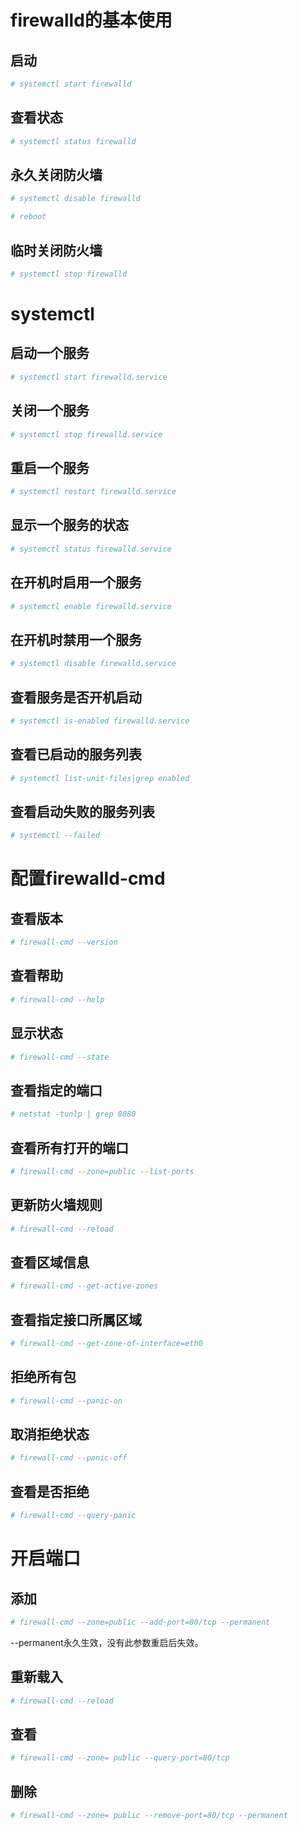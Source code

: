 # firewalld的基本使用

## 启动

``` bash
# systemctl start firewalld
```

## 查看状态

``` bash
# systemctl status firewalld
```

## 永久关闭防火墙

``` bash
# systemctl disable firewalld

# reboot
```

## 临时关闭防火墙

``` bash
# systemctl stop firewalld
```

# systemctl

## 启动一个服务

``` bash
# systemctl start firewalld.service
```

## 关闭一个服务

``` bash
# systemctl stop firewalld.service
```

## 重启一个服务

``` bash
# systemctl restart firewalld.service
```

## 显示一个服务的状态

``` bash
# systemctl status firewalld.service
```

## 在开机时启用一个服务

``` bash
# systemctl enable firewalld.service
```

## 在开机时禁用一个服务

``` bash
# systemctl disable firewalld.service
```

## 查看服务是否开机启动

``` bash
# systemctl is-enabled firewalld.service
```

## 查看已启动的服务列表

``` bash
# systemctl list-unit-files|grep enabled
```

## 查看启动失败的服务列表

``` bash
# systemctl --failed
```

# 配置firewalld-cmd

## 查看版本

``` bash
# firewall-cmd --version
```

## 查看帮助

``` bash
# firewall-cmd --help
```

## 显示状态

``` bash
# firewall-cmd --state
```

## 查看指定的端口

``` bash
# netstat -tunlp | grep 8080
```

## 查看所有打开的端口

``` bash
# firewall-cmd --zone=public --list-ports
```

## 更新防火墙规则

``` bash
# firewall-cmd --reload
```

## 查看区域信息

``` bash
# firewall-cmd --get-active-zones
```

## 查看指定接口所属区域

``` bash
# firewall-cmd --get-zone-of-interface=eth0
```

## 拒绝所有包

``` bash
# firewall-cmd --panic-on
```

## 取消拒绝状态

``` bash
# firewall-cmd --panic-off
```

## 查看是否拒绝

``` bash
# firewall-cmd --query-panic
```

# 开启端口

## 添加

``` bash
# firewall-cmd --zone=public --add-port=80/tcp --permanent
```
--permanent永久生效，没有此参数重启后失效。

## 重新载入

``` bash
# firewall-cmd --reload
```

## 查看

``` bash
# firewall-cmd --zone= public --query-port=80/tcp
```

## 删除

``` bash
# firewall-cmd --zone= public --remove-port=80/tcp --permanent
```
